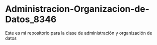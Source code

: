 # Administracion-Organizacion-de-Datos_8346
Este es mi repositorio para la clase de administración y organización de datos 
